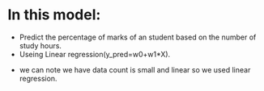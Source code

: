 # In this model:
* Predict the percentage of marks of an student based on the number of study hours.
*  Useing Linear regression(y_pred=w0+w1*X). 
- we can note we have data count is small and linear so we used linear regression.
